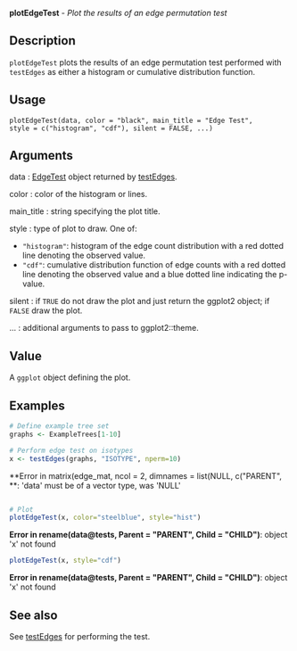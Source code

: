 **plotEdgeTest** - *Plot the results of an edge permutation test*

Description
--------------------

`plotEdgeTest` plots the results of an edge permutation test performed with 
`testEdges` as either a histogram or cumulative distribution function.


Usage
--------------------
```
plotEdgeTest(data, color = "black", main_title = "Edge Test",
style = c("histogram", "cdf"), silent = FALSE, ...)
```

Arguments
-------------------

data
:   [EdgeTest](EdgeTest-class.md) object returned by [testEdges](testEdges.md).

color
:   color of the histogram or lines.

main_title
:   string specifying the plot title.

style
:   type of plot to draw. One of:

+  `"histogram"`:  histogram of the edge count 
distribution with a red dotted line
denoting the observed value.
+  `"cdf"`:        cumulative distribution function 
of edge counts with a red dotted 
line denoting the observed value and
a blue dotted line indicating the 
p-value.


silent
:   if `TRUE` do not draw the plot and just return the ggplot2 
object; if `FALSE` draw the plot.

...
:   additional arguments to pass to ggplot2::theme.




Value
-------------------

A `ggplot` object defining the plot.



Examples
-------------------

```R
# Define example tree set
graphs <- ExampleTrees[1-10]

# Perform edge test on isotypes
x <- testEdges(graphs, "ISOTYPE", nperm=10)

```

**Error in matrix(edge_mat, ncol = 2, dimnames = list(NULL, c("PARENT", **: 'data' must be of a vector type, was 'NULL'
```R

# Plot
plotEdgeTest(x, color="steelblue", style="hist")

```

**Error in rename(data@tests, Parent = "PARENT", Child = "CHILD")**: object 'x' not found
```R
plotEdgeTest(x, style="cdf")
```

**Error in rename(data@tests, Parent = "PARENT", Child = "CHILD")**: object 'x' not found

See also
-------------------

See [testEdges](testEdges.md) for performing the test.






